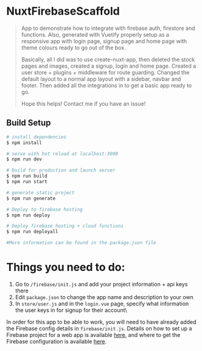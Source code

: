 # NuxtFirebaseScaffold

> App to demonstrate how to integrate with firebase auth, firestore and functions. Also, generated with Vuetify properly setup as a responsive app with login page, signup page and home page with theme colours ready to go out of the box.
>
> Basically, all I did was to use create-nuxt-app, then deleted the stock pages and images, created a signup, login and home page. Created a user store + plugins + middleware for route guarding. Changed the default layout to a normal app layout with a sidebar, navbar and footer. Then added all the integrations in to get a basic app ready to go.
>
> Hope this helps! Contact me if you have an issue!

## Build Setup

```bash
# install dependencies
$ npm install

# serve with hot reload at localhost:3000
$ npm run dev

# build for production and launch server
$ npm run build
$ npm run start

# generate static project
$ npm run generate

# Deploy to firebase hosting
$ npm run deploy

# Deploy firebase hosting + cloud functions
$ npm run deployall

#More information can be found in the package.json file
```

# Things you need to do:

1. Go to `/firebase/init.js` and add your project information + api keys there
2. Edit `package.json` to change the app name and description to your own
3. In `store/user.js` and in the `login.vue` page, specify what information the user keys in for signup for their account\

In order for this app to be able to work, you will need to have already added the Firebase config details in `firebase/init.js`. Details on how to set up a Firebase project for a web app is available [here](https://firebase.google.com/docs/web/setup), and where to get the Firebase configuration is available [here](https://support.google.com/firebase/answer/7015592).
